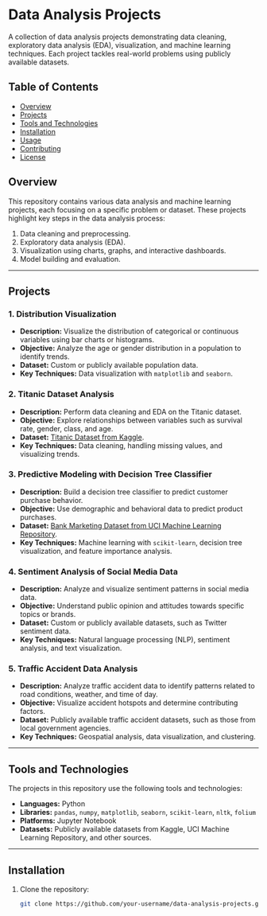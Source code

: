 # Data Analysis Projects

A collection of data analysis projects demonstrating data cleaning, exploratory data analysis (EDA), visualization, and machine learning techniques. Each project tackles real-world problems using publicly available datasets.

## Table of Contents
- [Overview](#overview)
- [Projects](#projects)
- [Tools and Technologies](#tools-and-technologies)
- [Installation](#installation)
- [Usage](#usage)
- [Contributing](#contributing)
- [License](#license)

## Overview
This repository contains various data analysis and machine learning projects, each focusing on a specific problem or dataset. These projects highlight key steps in the data analysis process:
1. Data cleaning and preprocessing.
2. Exploratory data analysis (EDA).
3. Visualization using charts, graphs, and interactive dashboards.
4. Model building and evaluation.

---

## Projects

### 1. Distribution Visualization
- **Description:** Visualize the distribution of categorical or continuous variables using bar charts or histograms.
- **Objective:** Analyze the age or gender distribution in a population to identify trends.
- **Dataset:** Custom or publicly available population data.
- **Key Techniques:** Data visualization with `matplotlib` and `seaborn`.

### 2. Titanic Dataset Analysis
- **Description:** Perform data cleaning and EDA on the Titanic dataset.
- **Objective:** Explore relationships between variables such as survival rate, gender, class, and age.
- **Dataset:** [Titanic Dataset from Kaggle](https://www.kaggle.com/c/titanic/data).
- **Key Techniques:** Data cleaning, handling missing values, and visualizing trends.

### 3. Predictive Modeling with Decision Tree Classifier
- **Description:** Build a decision tree classifier to predict customer purchase behavior.
- **Objective:** Use demographic and behavioral data to predict product purchases.
- **Dataset:** [Bank Marketing Dataset from UCI Machine Learning Repository](https://archive.ics.uci.edu/ml/datasets/bank+marketing).
- **Key Techniques:** Machine learning with `scikit-learn`, decision tree visualization, and feature importance analysis.

### 4. Sentiment Analysis of Social Media Data
- **Description:** Analyze and visualize sentiment patterns in social media data.
- **Objective:** Understand public opinion and attitudes towards specific topics or brands.
- **Dataset:** Custom or publicly available datasets, such as Twitter sentiment data.
- **Key Techniques:** Natural language processing (NLP), sentiment analysis, and text visualization.

### 5. Traffic Accident Data Analysis
- **Description:** Analyze traffic accident data to identify patterns related to road conditions, weather, and time of day.
- **Objective:** Visualize accident hotspots and determine contributing factors.
- **Dataset:** Publicly available traffic accident datasets, such as those from local government agencies.
- **Key Techniques:** Geospatial analysis, data visualization, and clustering.

---

## Tools and Technologies
The projects in this repository use the following tools and technologies:
- **Languages:** Python
- **Libraries:** `pandas`, `numpy`, `matplotlib`, `seaborn`, `scikit-learn`, `nltk`, `folium`
- **Platforms:** Jupyter Notebook
- **Datasets:** Publicly available datasets from Kaggle, UCI Machine Learning Repository, and other sources.

---

## Installation
1. Clone the repository:
   ```bash
   git clone https://github.com/your-username/data-analysis-projects.git
